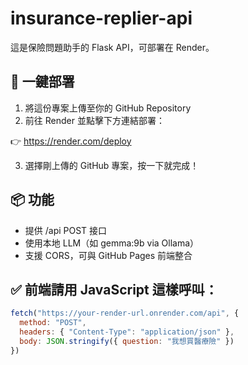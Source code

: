 
# insurance-replier-api

這是保險問題助手的 Flask API，可部署在 Render。

## 🚀 一鍵部署

1. 將這份專案上傳至你的 GitHub Repository
2. 前往 Render 並點擊下方連結部署：

👉 https://render.com/deploy

3. 選擇剛上傳的 GitHub 專案，按一下就完成！

## 📦 功能

- 提供 /api POST 接口
- 使用本地 LLM（如 gemma:9b via Ollama）
- 支援 CORS，可與 GitHub Pages 前端整合

## ✅ 前端請用 JavaScript 這樣呼叫：

```js
fetch("https://your-render-url.onrender.com/api", {
  method: "POST",
  headers: { "Content-Type": "application/json" },
  body: JSON.stringify({ question: "我想買醫療險" })
})
```
